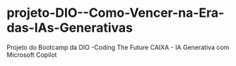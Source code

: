 # projeto-DIO--Como-Vencer-na-Era-das-IAs-Generativas
Projeto do Bootcamp da DIO -Coding The Future CAIXA - IA Generativa com Microsoft Copilot
